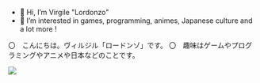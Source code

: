 - 👋 Hi, I’m Virgile "Lordonzo"
- 👀 I’m interested in games, programming, animes, Japanese culture and a lot more !

〇　こんにちは。ヴィルジル「ロードンゾ」です。
〇　趣味はゲームやプログラミングやアニメや日本などのことです。

<img align="bottom" src="https://github-readme-stats.vercel.app/api/top-langs/?username=Lordonzo&layout=compact&theme=vue-dark">
<!---
Lordonzo/Lordonzo is a ✨ special ✨ repository because its `README.md` (this file) appears on your GitHub profile.
You can click the Preview link to take a look at your changes.
--->
